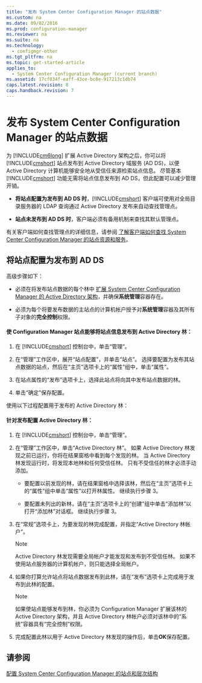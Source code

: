 ```yaml
---
title: "发布 System Center Configuration Manager 的站点数据"
ms.custom: na
ms.date: 09/02/2016
ms.prod: configuration-manager
ms.reviewer: na
ms.suite: na
ms.technology: 
  - configmgr-other
ms.tgt_pltfrm: na
ms.topic: get-started-article
applies_to: 
  - System Center Configuration Manager (current branch)
ms.assetid: 17cf034f-eaff-43ce-bc8e-917213c1db74
caps.latest.revision: 8
caps.handback.revision: 7
---
```

# 发布 System Center Configuration Manager 的站点数据
为 [!INCLUDE[cm6long](../LocTest/includes/cm6long_md.md)] 扩展 Active Directory 架构之后，你可以将 [!INCLUDE[cmshort](../LocTest/includes/cmshort_md.md)] 站点发布到 Active Directory 域服务 \(AD DS\)，以便 Active Directory 计算机能够安全地从受信任来源检索站点信息。 尽管基本 [!INCLUDE[cmshort](../LocTest/includes/cmshort_md.md)] 功能无需将站点信息发布到 AD DS，但此配置可以减少管理开销。  
  
-   **将站点配置为发布到 AD DS 时**，[!INCLUDE[cmshort](../LocTest/includes/cmshort_md.md)] 客户端可使用对全局目录服务器的 LDAP 查询通过 Active Directory 发布来自动查找管理点。  
  
-   **站点未发布到 AD DS 时**，客户端必须有备用机制来查找其默认管理点。  
  
 有关客户端如何查找管理点的详细信息，请参阅 [了解客户端如何查找 System Center Configuration Manager 的站点资源和服务](../LocTest/Understand-how-clients-find-site-resources-and-services-for-System-Center-Configuration-Manager.md)。  
  
## 将站点配置为发布到 AD DS  
 高级步骤如下：  
  
-   必须在将发布站点数据的每个林中 [扩展 System Center Configuration Manager 的 Active Directory 架构](../LocTest/Extend-the-Active-Directory-schema-for-System-Center-Configuration-Manager.md)，并确保**系统管理**容器存在。  
  
-   必须为每个将要发布数据的主站点的计算机帐户授予对**系统管理**容器及其所有子对象的**完全控制**权限。  
  
#### 使 Configuration Manager 站点能够将站点信息发布到 Active Directory 林：  
  
1.  在 [!INCLUDE[cmshort](../LocTest/includes/cmshort_md.md)] 控制台中，单击“管理”。  
  
2.  在“管理”工作区中，展开“站点配置”，并单击“站点”。 选择要配置为发布其站点数据的站点，然后在“主页”选项卡上的“属性”组中，单击“属性”。  
  
3.  在站点属性的“发布”选项卡上，选择此站点将向其中发布站点数据的林。  
  
4.  单击“确定”保存配置。  
  
 使用以下过程配置用于发布的 Active Directory 林：  
  
#### 针对发布配置 Active Directory 林：  
  
1.  在 [!INCLUDE[cmshort](../LocTest/includes/cmshort_md.md)] 控制台中，单击“管理”。  
  
2.  在“管理”工作区中，单击“Active Directory 林”。 如果 Active Directory 林发现之前已运行，你将在结果窗格中看到每个发现的林。 当 Active Directory 林发现运行时，将发现本地林和任何受信任林。 只有不受信任的林才必须手动添加。  
  
    -   要配置以前发现的林，请在结果窗格中选择该林，然后在“主页”选项卡上的“属性”组中单击“属性”以打开林属性。 继续执行步骤 3。  
  
    -   要配置未列出的新林，请在“主页”选项卡上的“创建”组中单击“添加林”以打开“添加林”对话框。 继续执行步骤 3。  
  
3.  在“常规”选项卡上，为要发现的林完成配置，并指定“Active Directory 林帐户”。  
  
    > [!NOTE]  
    >  Active Directory 林发现需要全局帐户才能发现和发布到不受信任林。 如果不使用站点服务器的计算机帐户，则只能选择全局帐户。  
  
4.  如果你打算允许站点将站点数据发布到此林，请在“发布”选项卡上完成用于发布到此林的配置。  
  
    > [!NOTE]  
    >  如果使站点能够发布到林，你必须为 Configuration Manager 扩展该林的 Active Directory 架构，并且 Active Directory 林帐户必须对该林中的“系统”容器具有“完全控制”权限。  
  
5.  完成配置此林以用于 Active Directory 林发现的操作后，单击**OK**保存配置。  
  
## 请参阅  
 [配置 System Center Configuration Manager 的站点和层次结构](../LocTest/Configure-sites-and-hierarchies-for-System-Center-Configuration-Manager.md)